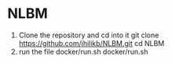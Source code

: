 # NLBM
1. Clone the repository and cd into it 
   git clone https://github.com/jhilikb/NLBM.git
   cd  NLBM
2. run the file docker/run.sh
  docker/run.sh
